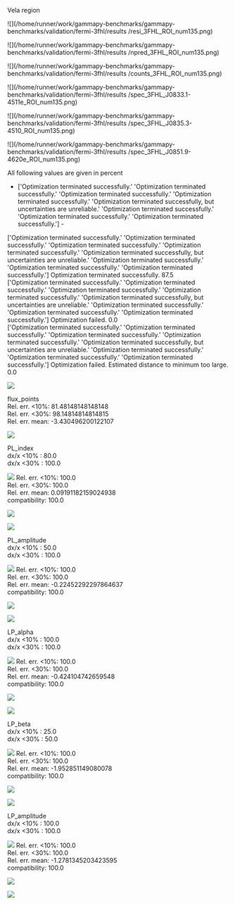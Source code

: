 
 Vela region 


 ![](/home/runner/work/gammapy-benchmarks/gammapy-benchmarks/validation/fermi-3fhl/results /resi_3FHL_ROI_num135.png)

 ![](/home/runner/work/gammapy-benchmarks/gammapy-benchmarks/validation/fermi-3fhl/results /npred_3FHL_ROI_num135.png)

 ![](/home/runner/work/gammapy-benchmarks/gammapy-benchmarks/validation/fermi-3fhl/results /counts_3FHL_ROI_num135.png)

 ![](/home/runner/work/gammapy-benchmarks/gammapy-benchmarks/validation/fermi-3fhl/results /spec_3FHL_J0833.1-4511e_ROI_num135.png)

 ![](/home/runner/work/gammapy-benchmarks/gammapy-benchmarks/validation/fermi-3fhl/results /spec_3FHL_J0835.3-4510_ROI_num135.png)

 ![](/home/runner/work/gammapy-benchmarks/gammapy-benchmarks/validation/fermi-3fhl/results /spec_3FHL_J0851.9-4620e_ROI_num135.png)

 All following values are given in percent 


- ['Optimization terminated successfully.'
 'Optimization terminated successfully.'
 'Optimization terminated successfully.'
 'Optimization terminated successfully.'
 'Optimization terminated successfully, but uncertainties are unreliable.'
 'Optimization terminated successfully.'
 'Optimization terminated successfully.'
 'Optimization terminated successfully.'] -

['Optimization terminated successfully.'
 'Optimization terminated successfully.'
 'Optimization terminated successfully.'
 'Optimization terminated successfully.'
 'Optimization terminated successfully, but uncertainties are unreliable.'
 'Optimization terminated successfully.'
 'Optimization terminated successfully.'
 'Optimization terminated successfully.']
Optimization terminated successfully. 87.5   
['Optimization terminated successfully.'
 'Optimization terminated successfully.'
 'Optimization terminated successfully.'
 'Optimization terminated successfully.'
 'Optimization terminated successfully, but uncertainties are unreliable.'
 'Optimization terminated successfully.'
 'Optimization terminated successfully.'
 'Optimization terminated successfully.']
Optimization failed. 0.0   
['Optimization terminated successfully.'
 'Optimization terminated successfully.'
 'Optimization terminated successfully.'
 'Optimization terminated successfully.'
 'Optimization terminated successfully, but uncertainties are unreliable.'
 'Optimization terminated successfully.'
 'Optimization terminated successfully.'
 'Optimization terminated successfully.']
Optimization failed. Estimated distance to minimum too large. 0.0   

 ![](/home/runner/work/gammapy-benchmarks/gammapy-benchmarks/validation/fermi-3fhl/results/Cash_stat_corr.png)

flux_points   
Rel. err. <10%: 81.48148148148148   
Rel. err. <30%: 98.14814814814815   
Rel. err. mean: -3.430496200122107   

 ![](/home/runner/work/gammapy-benchmarks/gammapy-benchmarks/validation/fermi-3fhl/results/flux_points_errel.png)

PL_index   
dx/x <10% :  80.0   
dx/x <30% :  100.0   

 ![](/home/runner/work/gammapy-benchmarks/gammapy-benchmarks/validation/fermi-3fhl/results/PL_index_corr.png)
Rel. err. <10%: 100.0   
Rel. err. <30%: 100.0   
Rel. err. mean: 0.09191182159024938   
compatibility: 100.0   

 ![](/home/runner/work/gammapy-benchmarks/gammapy-benchmarks/validation/fermi-3fhl/results/PL_index_errel.png)

 ![](/home/runner/work/gammapy-benchmarks/gammapy-benchmarks/validation/fermi-3fhl/results/PL_index_error_errel.png)

PL_amplitude   
dx/x <10% :  50.0   
dx/x <30% :  100.0   

 ![](/home/runner/work/gammapy-benchmarks/gammapy-benchmarks/validation/fermi-3fhl/results/PL_amplitude_corr.png)
Rel. err. <10%: 100.0   
Rel. err. <30%: 100.0   
Rel. err. mean: -0.22452292297864637   
compatibility: 100.0   

 ![](/home/runner/work/gammapy-benchmarks/gammapy-benchmarks/validation/fermi-3fhl/results/PL_amplitude_errel.png)

 ![](/home/runner/work/gammapy-benchmarks/gammapy-benchmarks/validation/fermi-3fhl/results/PL_amplitude_error_errel.png)

LP_alpha   
dx/x <10% :  100.0   
dx/x <30% :  100.0   

 ![](/home/runner/work/gammapy-benchmarks/gammapy-benchmarks/validation/fermi-3fhl/results/LP_alpha_corr.png)
Rel. err. <10%: 100.0   
Rel. err. <30%: 100.0   
Rel. err. mean: -0.424104742659548   
compatibility: 100.0   

 ![](/home/runner/work/gammapy-benchmarks/gammapy-benchmarks/validation/fermi-3fhl/results/LP_alpha_errel.png)

 ![](/home/runner/work/gammapy-benchmarks/gammapy-benchmarks/validation/fermi-3fhl/results/LP_alpha_error_errel.png)

LP_beta   
dx/x <10% :  25.0   
dx/x <30% :  50.0   

 ![](/home/runner/work/gammapy-benchmarks/gammapy-benchmarks/validation/fermi-3fhl/results/LP_beta_corr.png)
Rel. err. <10%: 100.0   
Rel. err. <30%: 100.0   
Rel. err. mean: -1.952851149080078   
compatibility: 100.0   

 ![](/home/runner/work/gammapy-benchmarks/gammapy-benchmarks/validation/fermi-3fhl/results/LP_beta_errel.png)

 ![](/home/runner/work/gammapy-benchmarks/gammapy-benchmarks/validation/fermi-3fhl/results/LP_beta_error_errel.png)

LP_amplitude   
dx/x <10% :  100.0   
dx/x <30% :  100.0   

 ![](/home/runner/work/gammapy-benchmarks/gammapy-benchmarks/validation/fermi-3fhl/results/LP_amplitude_corr.png)
Rel. err. <10%: 100.0   
Rel. err. <30%: 100.0   
Rel. err. mean: -1.2781345203423595   
compatibility: 100.0   

 ![](/home/runner/work/gammapy-benchmarks/gammapy-benchmarks/validation/fermi-3fhl/results/LP_amplitude_errel.png)

 ![](/home/runner/work/gammapy-benchmarks/gammapy-benchmarks/validation/fermi-3fhl/results/LP_amplitude_error_errel.png)
